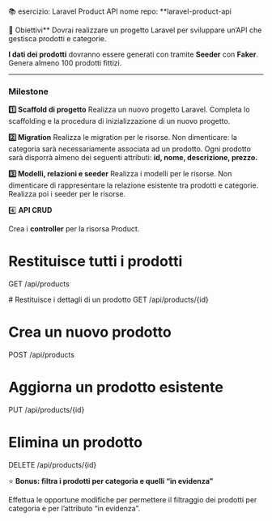 📚 esercizio: Laravel Product API
nome repo: **laravel-product-api

🎯 Obiettivi**
Dovrai realizzare un progetto Laravel per sviluppare un’API che gestisca prodotti e categorie.

**I dati dei prodotti** dovranno essere generati con tramite **Seeder** con **Faker**. Genera almeno 100 prodotti fittizi.
****

### Milestone

**1️⃣ Scaffold di progetto**
Realizza un nuovo progetto Laravel. Completa lo scaffolding e la procedura di inizializzazione di un nuovo progetto.

**2️⃣ Migration**
Realizza le migration per le risorse. Non dimenticare: la categoria sarà necessariamente associata ad un prodotto. Ogni prodotto sarà disporrà almeno dei seguenti attributi: **id, nome, descrizione, prezzo.**

**3️⃣ Modelli, relazioni e seeder**
Realizza i modelli per le risorse. Non dimenticare di rappresentare la relazione esistente tra prodotti e categorie. Realizza poi i seeder per le risorse. 

4️⃣ **API CRUD**

Crea i **controller** per la risorsa Product.

# Restituisce tutti i prodotti
GET /api/products

# Restituisce i dettagli di un prodotto
GET /api/products/{id}

# Crea un nuovo prodotto
POST /api/products

# Aggiorna un prodotto esistente
PUT /api/products/{id}

# Elimina un prodotto
DELETE /api/products/{id}


⭐ **Bonus: filtra i prodotti per categoria e quelli “in evidenza”**

Effettua le opportune modifiche per permettere il filtraggio dei prodotti per categoria e per l’attributo “in evidenza”.